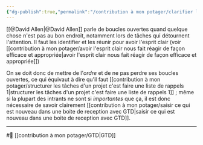 ```yaml
---
{"dg-publish":true,"permalink":"/contribution à mon potager/clarifier les boucles ouvertes/"}
---
```


[[@David Allen\|@David Allen]] parle de boucles ouvertes quand quelque chose n'est pas au bon endroit, notamment lors de tâches qui détournent l'attention. Il faut les identifier et les réunir pour avoir l'esprit clair (voir [[contribution à mon potager/avoir l'esprit clair nous fait réagir de façon efficace et appropriée\|avoir l'esprit clair nous fait réagir de façon efficace et appropriée]])

On se doit donc de mettre de l'*ordre* et de ne pas perdre ses boucles ouvertes, ce qui équivaut à dire qu'il faut [[contribution à mon potager/structurer les tâches d'un projet c'est faire une liste de rappels 1\|structurer les tâches d'un projet c'est faire une liste de rappels 1]] ; même si la plupart des intrants ne sont si *importantes* que ça, il est donc nécessaire de savoir clairement [[contribution à mon potager/saisir ce qui est nouveau dans une boite de reception avec GTD\|saisir ce qui est nouveau dans une boite de reception avec GTD]].

---
#🌲 [[contribution à mon potager/GTD\|GTD]]